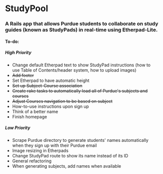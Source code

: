 # StudyPool #

### A Rails app that allows Purdue students to collaborate on study guides (known as StudyPads) in real-time using Etherpad-Lite. ###

#### To-do: ####

##### High Priority #####
* Change default Etherpad text to show StudyPad instructions (how to use Table of Contents/header system, how to upload images)
* ~~Add footer~~
* Set Etherpad to have automatic height
* ~~Set up Subject-Course association~~
* ~~Create rake tasks to automatically load all of Purdue's subjects and courses~~
* ~~Adjust Courses navigation to be based on subject~~
* How-to-use instructions upon sign up
* Think of a better name
* Finish homepage

##### Low Priority #####
* Scrape Purdue directory to generate students' names automatically when they sign up with their Purdue email
* Image resizing in Etherpads
* Change StudyPad route to show its name instead of its ID
* General refactoring
* When generating subjects, add names when available